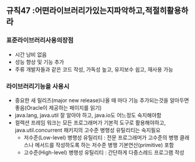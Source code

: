 ## **규칙47 :어떤라이브러리가있는지파악하고,적절히활용하라**



### **표준라이브러리사용의장점**

* 시간 낭비 없음
* 성능 향상 및 기능 추가
* 주류 개발자들과 같은 코드 작성, 가독성 높고, 유지보수 쉽고, 재사용 가능



### **라이브러리기능을 사용시**

* 중요한 새 릴리즈\(major new release\)나올 때 마다 기능 추가되는것을 알아두면 좋음\(Oracle이 제공하는 페이지를 읽기\)
* java.lang, java.util 잘 알아야 하고, java.io도 어느정도 숙지해야함
* 컬렉션 프레임 워크는 모든 프로그래머가 기본적 도구로 활용해야하고, java.util.concurrent 패키지의 고수준 병행성 유틸리티는 숙지필요
  * 저수준\(Low-level\) 병행성 유틸리티 : 전문 프로그래머가 고수준의 병행 클래스나 메서드를 작성하도록 하는 저수준 병행 기본연산\(primitive\) 포함
  * 고수준\(High-level\) 병행성 유틸리티 : 간단하게 다중스레드 프로그램 작성 



